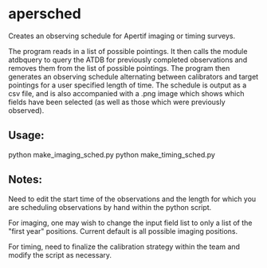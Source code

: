 # apersched
Creates an observing schedule for Apertif imaging or timing surveys.

The program reads in a list of possible pointings.  It then calls the module atdbquery to query the ATDB for previously completed observations and removes them from the list of possible pointings.  The program then generates an observing schedule alternating between calibrators and target pointings for a user specified length of time.  The schedule is output as a csv file, and is also accompanied with a .png image which shows which fields have been selected (as well as those which were previously observed).

## Usage:
python make_imaging_sched.py
python make_timing_sched.py

## Notes:
Need to edit the start time of the observations and the length for which you are scheduling observations by hand within the python script.

For imaging, one may wish to change the input field list to only a list of the "first year" positions.  Current default is all possible imaging positions.

For timing, need to finalize the calibration strategy within the team and modify the script as necessary.
